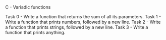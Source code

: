 C - Variadic functions

Task 0 - Write a function that returns the sum of all its parameters.
Task 1 - Write a function that prints numbers, followed by a new line.
Task 2 - Write a function that prints strings, followed by a new line.
Task 3 - Write a function that prints anything.
